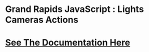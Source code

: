 # Grand Rapids JavaScript : Lights Cameras Actions
# [See The Documentation Here](https://grandrapidsjavascript.github.io/lights-cameras-actions/)